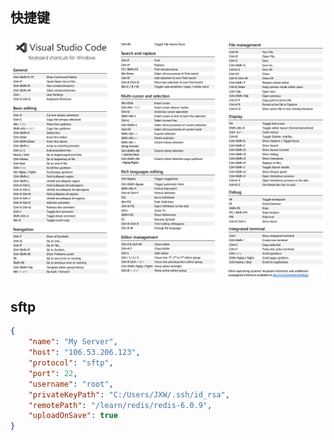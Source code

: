 ## 快捷键

![image-20201211153557175](vscode使用.assets/image-20201211153557175.png)

## sftp

```json
{
    "name": "My Server",
    "host": "106.53.206.123",
    "protocol": "sftp",
    "port": 22,
    "username": "root",
    "privateKeyPath": "C:/Users/JXW/.ssh/id_rsa",
    "remotePath": "/learn/redis/redis-6.0.9",
    "uploadOnSave": true
}
```

